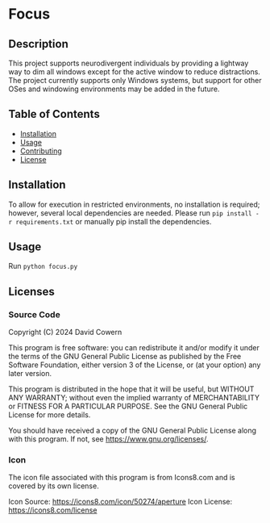 # Focus

## Description

This project supports neurodivergent individuals by providing a lightway way to dim all windows except for the active window to reduce distractions.  The project currently supports only Windows systems, but support for other OSes and windowing environments may be added in the future.

## Table of Contents

- [Installation](#installation)
- [Usage](#usage)
- [Contributing](#contributing)
- [License](#license)

## Installation

To allow for execution in restricted environments, no installation is required; however, several local dependencies are needed.  Please run `pip install -r requirements.txt` or manually pip install the dependencies.

## Usage

Run `python focus.py`

## Licenses

### Source Code
Copyright (C) 2024 David Cowern

This program is free software: you can redistribute it and/or modify it under the terms of the GNU General Public License as published by the Free Software Foundation, either version 3 of the License, or (at your option) any later version.

This program is distributed in the hope that it will be useful, but WITHOUT ANY WARRANTY; without even the implied warranty of MERCHANTABILITY or FITNESS FOR A PARTICULAR PURPOSE. See the GNU General Public License for more details.

You should have received a copy of the GNU General Public License along with this program. If not, see <https://www.gnu.org/licenses/>. 

### Icon
The icon file associated with this program is from Icons8.com and is covered by its own license.

Icon Source: <https://icons8.com/icon/50274/aperture>
Icon License: <https://icons8.com/license>